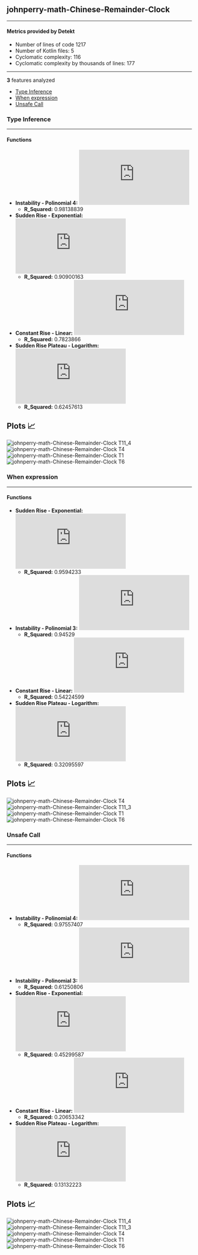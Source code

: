 ## johnperry-math-Chinese-Remainder-Clock
----
#### Metrics provided by Detekt
* Number of lines of code 1217
* Number of Kotlin files: 5
* Cyclomatic complexity: 116
* Cyclomatic complexity by thousands of lines: 177 

----
**3** features analyzed

*	<a href="#type_inference">Type Inference</a> 
*	<a href="#when_expr">When expression</a> 
*	<a href="#unsafe_call">Unsafe Call</a> 


### <a name="type_inference">Type Inference</a>
----
#### Functions
* **Instability - Polinomial 4:** ![equation](http://latex.codecogs.com/svg.latex?-0.1419x%5E4%20&plus;%203.603535x%5E3%20&plus;-29.453671x%5E2%20&plus;%2094.103923x%20&plus;%20-39.999999)
    * **R_Squared:** 0.98138839
* **Sudden Rise - Exponential:** ![equation](http://latex.codecogs.com/svg.latex?-2.824707x%5E%7B1.432097%7D%20&plus;%2041.948134)
    * **R_Squared:** 0.90900163
* **Constant Rise - Linear:** ![equation](http://latex.codecogs.com/svg.latex?9.757576x%20&plus;%2020.533333)
    * **R_Squared:** 0.7823866
* **Sudden Rise Plateau - Logarithm:** ![equation](http://latex.codecogs.com/svg.latex?37.258408%5Clog_%7B2.814251%7D%28x%29%20&plus;%2019.810463)
    * **R_Squared:** 0.62457613

**Plots** :chart_with_upwards_trend:
-----

![johnperry-math-Chinese-Remainder-Clock T11_4](../plots/johnperry-math-Chinese-Remainder-Clock_type_inference_T11_4.png)
![johnperry-math-Chinese-Remainder-Clock T4](../plots/johnperry-math-Chinese-Remainder-Clock_type_inference_T4.png)
![johnperry-math-Chinese-Remainder-Clock T1](../plots/johnperry-math-Chinese-Remainder-Clock_type_inference_T1.png)
![johnperry-math-Chinese-Remainder-Clock T6](../plots/johnperry-math-Chinese-Remainder-Clock_type_inference_T6.png)
### <a name="when_expr">When expression</a>
----
#### Functions
* **Sudden Rise - Exponential:** ![equation](http://latex.codecogs.com/svg.latex?8.705676x%5E%7B2.323866%7D%20&plus;%201.977281)
    * **R_Squared:** 0.9594233
* **Instability - Polinomial 3:** ![equation](http://latex.codecogs.com/svg.latex?('0.014957x%5E3%20&plus;-0.174825x%5E2%20&plus;%200.582945x%20&plus;%201.5',))
    * **R_Squared:** 0.94529
* **Constant Rise - Linear:** ![equation](http://latex.codecogs.com/svg.latex?0.236364x%20&plus;%201.2)
    * **R_Squared:** 0.54224599
* **Sudden Rise Plateau - Logarithm:** ![equation](http://latex.codecogs.com/svg.latex?0.98638%5Clog_%7B3.718282%7D%28x%29%20&plus;%201.36552)
    * **R_Squared:** 0.32095597

**Plots** :chart_with_upwards_trend:
-----

![johnperry-math-Chinese-Remainder-Clock T4](../plots/johnperry-math-Chinese-Remainder-Clock_when_expr_T4.png)
![johnperry-math-Chinese-Remainder-Clock T11_3](../plots/johnperry-math-Chinese-Remainder-Clock_when_expr_T11_3.png)
![johnperry-math-Chinese-Remainder-Clock T1](../plots/johnperry-math-Chinese-Remainder-Clock_when_expr_T1.png)
![johnperry-math-Chinese-Remainder-Clock T6](../plots/johnperry-math-Chinese-Remainder-Clock_when_expr_T6.png)
### <a name="unsafe_call">Unsafe Call</a>
----
#### Functions
* **Instability - Polinomial 4:** ![equation](http://latex.codecogs.com/svg.latex?-0.017628x%5E4%20&plus;%200.415598x%5E3%20&plus;-3.216929x%5E2%20&plus;%209.183178x%20&plus;%204.583333)
    * **R_Squared:** 0.97557407
* **Instability - Polinomial 3:** ![equation](http://latex.codecogs.com/svg.latex?('0.027778x%5E3%20&plus;-0.378788x%5E2%20&plus;%201.426768x%20&plus;%2010.633333',))
    * **R_Squared:** 0.61250806
* **Sudden Rise - Exponential:** ![equation](http://latex.codecogs.com/svg.latex?8.551103x%5E%7B1.939309%7D%20&plus;%2011.761691)
    * **R_Squared:** 0.45299587
* **Constant Rise - Linear:** ![equation](http://latex.codecogs.com/svg.latex?0.187879x%20&plus;%2011.266667)
    * **R_Squared:** 0.20653342
* **Sudden Rise Plateau - Logarithm:** ![equation](http://latex.codecogs.com/svg.latex?0.828694%5Clog_%7B3.8161%7D%28x%29%20&plus;%2011.365362)
    * **R_Squared:** 0.13132223

**Plots** :chart_with_upwards_trend:
-----

![johnperry-math-Chinese-Remainder-Clock T11_4](../plots/johnperry-math-Chinese-Remainder-Clock_unsafe_call_T11_4.png)
![johnperry-math-Chinese-Remainder-Clock T11_3](../plots/johnperry-math-Chinese-Remainder-Clock_unsafe_call_T11_3.png)
![johnperry-math-Chinese-Remainder-Clock T4](../plots/johnperry-math-Chinese-Remainder-Clock_unsafe_call_T4.png)
![johnperry-math-Chinese-Remainder-Clock T1](../plots/johnperry-math-Chinese-Remainder-Clock_unsafe_call_T1.png)
![johnperry-math-Chinese-Remainder-Clock T6](../plots/johnperry-math-Chinese-Remainder-Clock_unsafe_call_T6.png)
